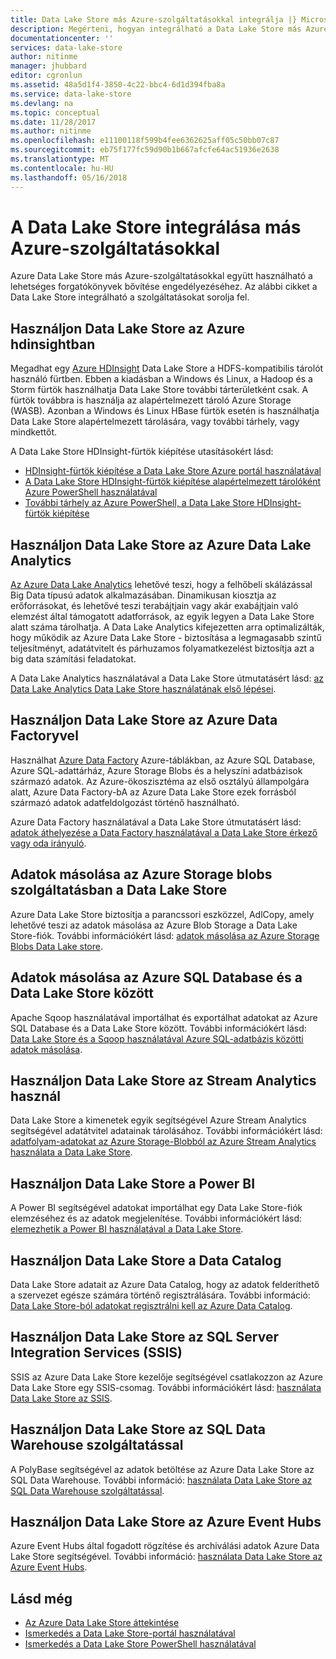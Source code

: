 ```yaml
---
title: Data Lake Store más Azure-szolgáltatásokkal integrálja |} Microsoft Docs
description: Megérteni, hogyan integrálható a Data Lake Store más Azure-szolgáltatásokkal
documentationcenter: ''
services: data-lake-store
author: nitinme
manager: jhubbard
editor: cgronlun
ms.assetid: 48a5d1f4-3850-4c22-bbc4-6d1d394fba8a
ms.service: data-lake-store
ms.devlang: na
ms.topic: conceptual
ms.date: 11/28/2017
ms.author: nitinme
ms.openlocfilehash: e11100118f599b4fee6362625aff05c50bb07c87
ms.sourcegitcommit: eb75f177fc59d90b1b667afcfe64ac51936e2638
ms.translationtype: MT
ms.contentlocale: hu-HU
ms.lasthandoff: 05/16/2018
---
```

# <a name="integrating-data-lake-store-with-other-azure-services"></a>A Data Lake Store integrálása más Azure-szolgáltatásokkal
Azure Data Lake Store más Azure-szolgáltatásokkal együtt használható a lehetséges forgatókönyvek bővítése engedélyezéséhez. Az alábbi cikket a Data Lake Store integrálható a szolgáltatásokat sorolja fel.

## <a name="use-data-lake-store-with-azure-hdinsight"></a>Használjon Data Lake Store az Azure hdinsightban
Megadhat egy [Azure HDInsight](https://azure.microsoft.com/documentation/learning-paths/hdinsight-self-guided-hadoop-training/) Data Lake Store a HDFS-kompatibilis tárolót használó fürtben. Ebben a kiadásban a Windows és Linux, a Hadoop és a Storm fürtök használhatja Data Lake Store további tárterületként csak. A fürtök továbbra is használja az alapértelmezett tároló Azure Storage (WASB). Azonban a Windows és Linux HBase fürtök esetén is használhatja Data Lake Store alapértelmezett tárolására, vagy további tárhely, vagy mindkettőt.

A Data Lake Store HDInsight-fürtök kiépítése utasításokért lásd:

* [HDInsight-fürtök kiépítése a Data Lake Store Azure portál használatával](data-lake-store-hdinsight-hadoop-use-portal.md)
* [A Data Lake Store HDInsight-fürtök kiépítése alapértelmezett tárolóként Azure PowerShell használatával](data-lake-store-hdinsight-hadoop-use-powershell-for-default-storage.md)
* [További tárhely az Azure PowerShell, a Data Lake Store HDInsight-fürtök kiépítése](data-lake-store-hdinsight-hadoop-use-powershell.md)

## <a name="use-data-lake-store-with-azure-data-lake-analytics"></a>Használjon Data Lake Store az Azure Data Lake Analytics
[Az Azure Data Lake Analytics](../data-lake-analytics/data-lake-analytics-overview.md) lehetővé teszi, hogy a felhőbeli skálázással Big Data típusú adatok alkalmazásában. Dinamikusan kiosztja az erőforrásokat, és lehetővé teszi terabájtjain vagy akár exabájtjain való elemzést által támogatott adatforrások, az egyik legyen a Data Lake Store alatt száma tárolhatja. A Data Lake Analytics kifejezetten arra optimalizálták, hogy működik az Azure Data Lake Store - biztosítása a legmagasabb szintű teljesítményt, adatátvitelt és párhuzamos folyamatkezelést biztosítja azt a big data számítási feladatokat.

A Data Lake Analytics használatával a Data Lake Store útmutatásért lásd: [az Data Lake Analytics Data Lake Store használatának első lépései](../data-lake-analytics/data-lake-analytics-get-started-portal.md).

## <a name="use-data-lake-store-with-azure-data-factory"></a>Használjon Data Lake Store az Azure Data Factoryvel
Használhat [Azure Data Factory](https://azure.microsoft.com/services/data-factory/) Azure-táblákban, az Azure SQL Database, Azure SQL-adattárház, Azure Storage Blobs és a helyszíni adatbázisok származó adatok. Az Azure-ökoszisztéma az első osztályú állampolgára alatt, Azure Data Factory-bA az Azure Data Lake Store ezek forrásból származó adatok adatfeldolgozást történő használható.

Azure Data Factory használatával a Data Lake Store útmutatásért lásd: [adatok áthelyezése a Data Factory használatával a Data Lake Store érkező vagy oda irányuló](../data-factory/connector-azure-data-lake-store.md).

## <a name="copy-data-from-azure-storage-blobs-into-data-lake-store"></a>Adatok másolása az Azure Storage blobs szolgáltatásban a Data Lake Store
Azure Data Lake Store biztosítja a parancssori eszközzel, AdlCopy, amely lehetővé teszi az adatok másolása az Azure Blob Storage a Data Lake Store-fiók. További információkért lásd: [adatok másolása az Azure Storage Blobs Data Lake store](data-lake-store-copy-data-azure-storage-blob.md).

## <a name="copy-data-between-azure-sql-database-and-data-lake-store"></a>Adatok másolása az Azure SQL Database és a Data Lake Store között
Apache Sqoop használatával importálhat és exportálhat adatokat az Azure SQL Database és a Data Lake Store között. További információkért lásd: [Data Lake Store és a Sqoop használatával Azure SQL-adatbázis közötti adatok másolása](data-lake-store-data-transfer-sql-sqoop.md).

## <a name="use-data-lake-store-with-stream-analytics"></a>Használjon Data Lake Store az Stream Analytics használ
Data Lake Store a kimenetek egyik segítségével Azure Stream Analytics segítségével adatátvitel adatainak tárolásához. További információkért lásd: [adatfolyam-adatokat az Azure Storage-Blobból az Azure Stream Analytics használata a Data Lake Store](data-lake-store-stream-analytics.md).

## <a name="use-data-lake-store-with-power-bi"></a>Használjon Data Lake Store a Power BI
A Power BI segítségével adatokat importálhat egy Data Lake Store-fiók elemzéséhez és az adatok megjelenítése. További információkért lásd: [elemezhetik a Power BI használatával a Data Lake Store](data-lake-store-power-bi.md).

## <a name="use-data-lake-store-with-data-catalog"></a>Használjon Data Lake Store a Data Catalog
Data Lake Store adatait az Azure Data Catalog, hogy az adatok felderíthető a szervezet egésze számára történő regisztrálására. További információ: [Data Lake Store-ból adatokat regisztrálni kell az Azure Data Catalog](data-lake-store-with-data-catalog.md).

## <a name="use-data-lake-store-with-sql-server-integration-services-ssis"></a>Használjon Data Lake Store az SQL Server Integration Services (SSIS)
SSIS az Azure Data Lake Store kezelője segítségével csatlakozzon az Azure Data Lake Store egy SSIS-csomag. További információkért lásd: [használata Data Lake Store az SSIS](https://docs.microsoft.com/sql/integration-services/connection-manager/azure-data-lake-store-connection-manager).

## <a name="use-data-lake-store-with-sql-data-warehouse"></a>Használjon Data Lake Store az SQL Data Warehouse szolgáltatással
A PolyBase segítségével az adatok betöltése az Azure Data Lake Store az SQL Data Warehouse. További információ: [használata Data Lake Store az SQL Data Warehouse szolgáltatással](../sql-data-warehouse/sql-data-warehouse-load-from-azure-data-lake-store.md).

## <a name="use-data-lake-store-with-azure-event-hubs"></a>Használjon Data Lake Store az Azure Event Hubs
Azure Event Hubs által fogadott rögzítése és archiválási adatok Azure Data Lake Store segítségével. További információ: [használata Data Lake Store az Azure Event Hubs](data-lake-store-archive-eventhub-capture.md).

## <a name="see-also"></a>Lásd még
* [Az Azure Data Lake Store áttekintése](data-lake-store-overview.md)
* [Ismerkedés a Data Lake Store-portál használatával](data-lake-store-get-started-portal.md)
* [Ismerkedés a Data Lake Store PowerShell használatával](data-lake-store-get-started-powershell.md)  

